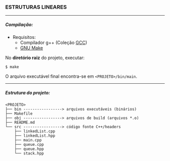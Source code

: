### ESTRUTURAS LINEARES
---

##### Compilação:

- Requisitos:
  - Compilador g++ (Coleção [GCC](https://gcc.gnu.org/))
  - [GNU Make](https://www.gnu.org/software/make/)

No **diretório raiz** do projeto, executar:

`$ make`

O arquivo executável final encontra-se em `<PROJETO>/bin/main`.

---

##### Estrutura do projeto:

```
<PROJETO>
├── bin -----------------> arquivos executáveis (binários)
├── Makefile
├── obj -----------------> arquivos de build (arquivos *.o)
├── README.md
└── src -----------------> código fonte C++/headers
    ├── linkedList.cpp
    ├── linkedList.hpp
    ├── main.cpp
    ├── queue.cpp
    ├── queue.hpp
    └── stack.hpp
```


